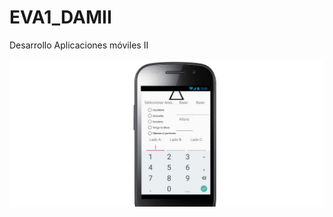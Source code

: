 # EVA1_DAMII
Desarrollo Aplicaciones móviles II
<!DOCTYPE html>
<html>
  <head>
    <meta charset="utf-8">
    <title>Calculadora de figuras geometricas</title>
  </head>
  <body>
    <div align="center">
    <img src="mockup5.png" alt="portada">
    </div>
  </body>
</html>
